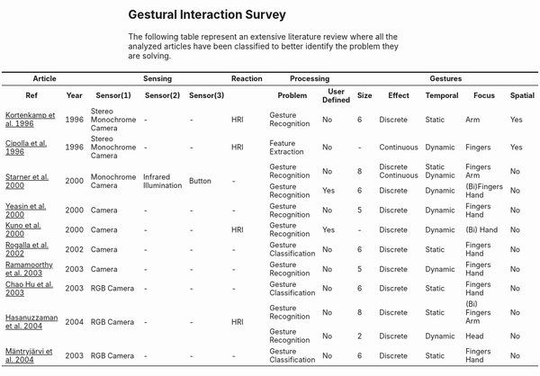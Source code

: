 
## Gestural Interaction Survey 
The following table represent an extensive literature review where all the analyzed articles have been classified to better identify the problem they are solving.


<div  style="width:100%">
<table style="text_align:center;font-size:0.8rem;overflow:visible;display:flex!important;justify-content:center!important;.td{padding:4px!important;}">
  <tr>
    <th colspan="2">Article</th>
    <th colspan="3">Sensing</th>
    <th colspan="1">Reaction</th>
    <th colspan="2">Processing</th>
    <th colspan="5">Gestures</th>
  </tr>
    
  <tr>
    <th>Ref</th>
    <th>Year</th>
    <th>Sensor(1)</th>
    <th>Sensor(2)</th>
    <th>Sensor(3)</th>
    <th></th>
    <th>Problem</th>
    <th>User Defined</th>
    <th>Size</th>
    <th>Effect</th>
    <th>Temporal</th>
    <th>Focus</th>
    <th>Spatial</th>
  </tr>
  <tr>
    <td> <a href="https://www.aaai.org/Library/AAAI/1996/aaai96-136.php"> Kortenkamp et al. 1996 </a> </td>
    <td> 1996 </td>
    <td> Stereo Monochrome Camera</td>
    <td> - </td>
    <td> - </td>
    <td> HRI </td>
    <td> Gesture Recognition </td>
    <td> No </td>
    <td> 6 </td>
    <td> Discrete </td>
    <td> Static </td>
    <td> Arm </td>
    <td> Yes </td>  
  </tr>

  <tr>
    <td>  <a href="https://www.sciencedirect.com/science/article/pii/026288569684056X"> Cipolla et al. 1996 </a> </td>
    <td> 1996 </td>
    <td> Stereo Monochrome Camera</td>
    <td> - </td>
    <td> - </td>
    <td> HRI </td>
    <td> Feature Extraction </td>
    <td> No </td>
    <td> - </td>
    <td> Continuous </td>
    <td> Dynamic </td>
    <td> Fingers </td>
    <td> Yes </td>  
  </tr>

  <tr>
    <td rowspan="2"> <a href="https://ieeexplore.ieee.org/document/888469"> Starner et al. 2000 </a> </td>
    <td rowspan="2"> 2000 </td>
    <td rowspan="2"> Monochrome Camera</td>
    <td rowspan="2"> Infrared Illumination</td>
    <td rowspan="2"> Button </td>
    <td rowspan="2"> - </td>
    <td> Gesture Recognition </td>
    <td> No </td>
    <td> 8 </td>
    <td> Discrete Continuous </td>
    <td> Static Dynamic </td>
    <td> Fingers Arm </td>
    <td> No </td>  
  </tr>

  <tr>
    <td> Gesture Recognition </td>
    <td> Yes </td>
    <td> 6 </td>
    <td> Discrete </td>
    <td> Dynamic </td>
    <td> (Bi)Fingers Hand </td>
    <td> No </td>  
  </tr>

  <tr>
    <td> <a href="https://www.sciencedirect.com/science/article/pii/S0031320399001752"> Yeasin et al. 2000 </a> </td>
    <td> 2000 </td>
    <td> Camera</td>
    <td> - </td>
    <td> - </td>
    <td> - </td>
    <td> Gesture Recognition </td>
    <td> No </td>
    <td> 5 </td>
    <td> Discrete </td>
    <td> Dynamic </td>
    <td> Fingers Hand </td>
    <td> No </td>  
  </tr>

  <tr>
    <td> <a href="https://ieeexplore.ieee.org/document/903007"> Kuno et al. 2000 </a> </td>
    <td> 2000 </td>
    <td> Camera</td>
    <td> - </td>
    <td> - </td>
    <td> HRI </td>
    <td> Gesture Recognition </td>
    <td> Yes </td>
    <td> - </td>
    <td> Discrete </td>
    <td> Dynamic </td>
    <td> (Bi) Hand </td>
    <td> No </td>  
  </tr>

  <tr>
    <td> <a href="https://ieeexplore.ieee.org/document/1045664"> Rogalla et al. 2002 </a> </td>
    <td> 2002 </td>
    <td> Camera</td>
    <td> - </td>
    <td> - </td>
    <td> - </td>
    <td> Gesture Classification </td>
    <td> No </td>
    <td> 6 </td>
    <td> Discrete </td>
    <td> Static </td>
    <td> Fingers Hand </td>
    <td> No </td>  
  </tr>

  <tr>
    <td> <a href="https://www.sciencedirect.com/science/article/pii/S0031320303000426"> Ramamoorthy et al. 2003 </a> </td>
    <td> 2003 </td>
    <td> Camera</td>
    <td> - </td>
    <td> - </td>
    <td> - </td>
    <td> Gesture Recognition </td>
    <td> No </td>
    <td> 5 </td>
    <td> Discrete </td>
    <td> Dynamic </td>
    <td> Fingers Hand </td>
    <td> No </td>  
  </tr>

  <tr>
    <td> <a href="https://ieeexplore.ieee.org/document/1248866"> Chao Hu et al. 2003 </a> </td>
    <td> 2003 </td>
    <td> RGB Camera</td>
    <td> - </td>
    <td> - </td>
    <td> - </td>
    <td> Gesture Classification </td>
    <td> No </td>
    <td> 6 </td>
    <td> Discrete </td>
    <td> Static </td>
    <td> Fingers Hand </td>
    <td> No </td>  
  </tr>

  <tr>
    <td rowspan="2"> <a href="https://ieeexplore.ieee.org/document/1521814"> Hasanuzzaman et al. 2004 </a> </td>
    <td rowspan="2"> 2004 </td>
    <td rowspan="2"> RGB Camera</td>
    <td rowspan="2"> - </td>
    <td rowspan="2"> - </td>
    <td rowspan="2"> HRI </td>
    <td> Gesture Recognition </td>
    <td> No </td>
    <td> 8 </td>
    <td> Discrete </td>
    <td> Static </td>
    <td> (Bi) Fingers Arm </td>
    <td> No </td>  
  </tr>

  <tr>
    <td> Gesture Recognition </td>
    <td> No </td>
    <td> 2 </td>
    <td> Discrete </td>
    <td> Dynamic </td>
    <td> Head </td>
    <td> No </td>  
  </tr>

  <tr>
    <td> <a href="https://dl.acm.org/citation.cfm?doid=1052380.1052385"> M&auml;ntryj&auml;rvi et al. 2004 </a> </td>
    <td> 2003 </td>
    <td> RGB Camera</td>
    <td> - </td>
    <td> - </td>
    <td> - </td>
    <td> Gesture Classification </td>
    <td> No </td>
    <td> 6 </td>
    <td> Discrete </td>
    <td> Static </td>
    <td> Fingers Hand </td>
    <td> No </td>  
  </tr>

  
</table>
</div>
